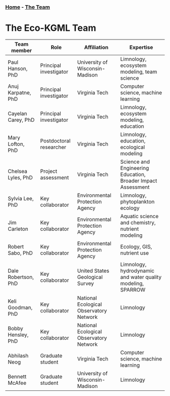 ### [Home](eco-kgml.github.io) - [The Team](eco-kgml.github.io/team)

# The Eco-KGML Team

| Team member        |Role                    | Affiliation                     | Expertise                                   |
|--------------------|------------------------|---------------------------------|---------------------------------------------|
| Paul Hanson, PhD   | Principal investigator | University of Wisconsin-Madison | Limnology, ecosystem modeling, team science |
| Anuj Karpatne, PhD | Principal investigator | Virginia Tech                   | Computer science, machine learning          |
| Cayelan Carey, PhD | Principal investigator | Virginia Tech                   | Limnology, ecosystem modeling, education    |
| Mary Lofton, PhD   | Postdoctoral researcher| Virginia Tech                   | Limnology, education, ecological modeling   |
| Chelsea Lyles, PhD | Project assessment     | Virginia Tech                   | Science and Engineering Education, Broader Impact Assessment |
| Sylvia Lee, PhD    | Key collaborator       | Environmental Protection Agency | Limnology, phytoplankton ecology            |
| Jim Carleton       | Key collaborator       | Environmental Protection Agency | Aquatic science and chemistry, nutrient modeling |
| Robert Sabo, PhD   | Key collaborator       | Environmental Protection Agency | Ecology, GIS, nutrient use                  |
| Dale Robertson, PhD| Key collaborator       | United States Geological Survey | Limnology, hydrodynamic and water quality modeling, SPARROW |
| Keli Goodman, PhD  | Key collaborator       | National Ecological Observatory Network | Limnology |
| Bobby Hensley, PhD | Key collaborator       | National Ecological Observatory Network | Limnology |
| Abhilash Neog      | Graduate student       | Virginia Tech                   | Computer science, machine learning          |
| Bennett McAfee     | Graduate student       | University of Wisconsin-Madison | Limnology                                   |
